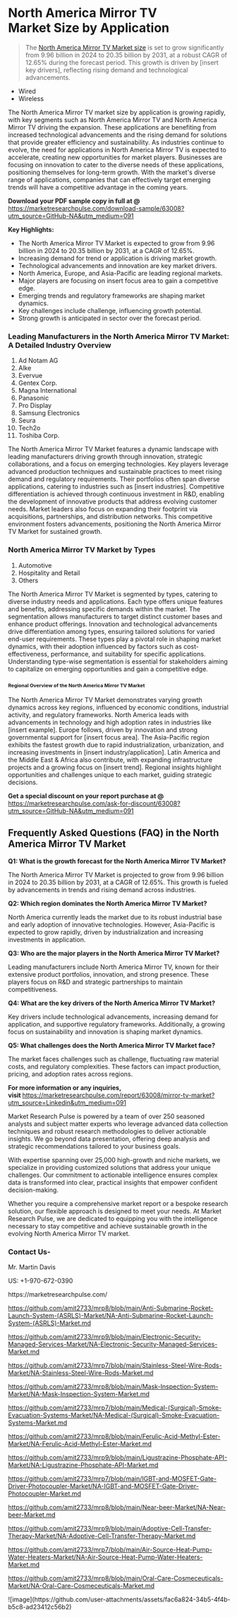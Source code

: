 <h1>North America Mirror TV Market&nbsp;Size by Application</h1><blockquote><p>The <a href="https://marketresearchpulse.com/download-sample/63008?utm_source=GitHub-NA&amp;utm_medium=091">North America Mirror TV Market size</a> is set to grow significantly from 9.96 billion in 2024 to 20.35 billion by 2031, at a robust CAGR of 12.65% during the forecast period. This growth is driven by [insert key drivers], reflecting rising demand and technological advancements.</p></blockquote><ul><li>Wired<li> Wireless</li></ul><p>The North America Mirror TV market size by application is growing rapidly, with key segments such as North America Mirror TV and North America Mirror TV driving the expansion. These applications are benefiting from increased technological advancements and the rising demand for solutions that provide greater efficiency and sustainability. As industries continue to evolve, the need for applications in North America Mirror TV is expected to accelerate, creating new opportunities for market players. Businesses are focusing on innovation to cater to the diverse needs of these applications, positioning themselves for long-term growth. With the market's diverse range of applications, companies that can effectively target emerging trends will have a competitive advantage in the coming years.</p><p><strong>Download your PDF sample copy in full at @ </strong><a href="https://marketresearchpulse.com/download-sample/63008?utm_source=GitHub-NA&amp;utm_medium=091">https://marketresearchpulse.com/download-sample/63008?utm_source=GitHub-NA&amp;utm_medium=091</a></p><p><strong>Key Highlights: </strong></p><ul><li>The North America Mirror TV Market is expected to grow from 9.96 billion in 2024 to 20.35 billion by 2031, at a CAGR of 12.65%.</li><li>Increasing demand for trend or application is driving market growth.</li><li>Technological advancements and innovation are key market drivers.</li><li>North America, Europe, and Asia-Pacific are leading regional markets.</li><li>Major players are focusing on insert focus area to gain a competitive edge.</li><li>Emerging trends and regulatory frameworks are shaping market dynamics.</li><li>Key challenges include challenge, influencing growth potential.</li><li>Strong growth is anticipated in sector over the forecast period.</li></ul><h3>Leading Manufacturers in the North America Mirror TV Market: A Detailed Industry Overview</h3><ol><li>Ad Notam AG</li><li>Alke</li><li>Evervue</li><li>Gentex Corp.</li><li>Magna International</li><li>Panasonic</li><li>Pro Display</li><li>Samsung Electronics</li><li>Seura</li><li>Tech2o</li><li>Toshiba Corp.</li></ol><div class="flex max-w-full flex-col flex-grow"><div class="min-h-8 text-message flex w-full flex-col items-end gap-2 whitespace-normal break-words [.text-message+&amp;]:mt-5" dir="auto" data-message-author-role="assistant" data-message-id="fd8432e4-4910-450d-b182-61b7bfb0a01f" data-message-model-slug="gpt-4o"><div class="flex w-full flex-col gap-1 empty:hidden first:pt-[3px]"><div class="markdown prose w-full break-words dark:prose-invert light"><p>The North America Mirror TV Market features a dynamic landscape with leading manufacturers driving growth through innovation, strategic collaborations, and a focus on emerging technologies. Key players leverage advanced production techniques and sustainable practices to meet rising demand and regulatory requirements. Their portfolios often span diverse applications, catering to industries such as [insert industries]. Competitive differentiation is achieved through continuous investment in R&amp;D, enabling the development of innovative products that address evolving customer needs. Market leaders also focus on expanding their footprint via acquisitions, partnerships, and distribution networks. This competitive environment fosters advancements, positioning the North America Mirror TV Market for sustained growth.</p></div></div></div></div><h3>North America Mirror TV Market by Types</h3><ol><li>Automotive<li> Hospitality and Retail<li> Others</li></ol><div class="flex max-w-full flex-col flex-grow"><div class="min-h-8 text-message flex w-full flex-col items-end gap-2 whitespace-normal break-words [.text-message+&amp;]:mt-5" dir="auto" data-message-author-role="assistant" data-message-id="084470be-0bb7-4664-bddf-5156b4f41249" data-message-model-slug="gpt-4o-mini"><div class="flex w-full flex-col gap-1 empty:hidden first:pt-[3px]"><div class="markdown prose w-full break-words dark:prose-invert light"><p>The North America Mirror TV Market is segmented by types, catering to diverse industry needs and applications. Each type offers unique features and benefits, addressing specific demands within the market. The segmentation allows manufacturers to target distinct customer bases and enhance product offerings. Innovation and technological advancements drive differentiation among types, ensuring tailored solutions for varied end-user requirements. These types play a pivotal role in shaping market dynamics, with their adoption influenced by factors such as cost-effectiveness, performance, and suitability for specific applications. Understanding type-wise segmentation is essential for stakeholders aiming to capitalize on emerging opportunities and gain a competitive edge.</p></div></div></div></div><h3><span style="font-size: 11px;">Regional Overview of the North America Mirror TV Market</span></h3><div class="flex max-w-full flex-col flex-grow"><div class="min-h-8 text-message flex w-full flex-col items-end gap-2 whitespace-normal break-words [.text-message+&amp;]:mt-5" dir="auto" data-message-author-role="assistant" data-message-id="e9038762-ce64-4e30-91c9-9bd413514231" data-message-model-slug="gpt-4o-mini"><div class="flex w-full flex-col gap-1 empty:hidden first:pt-[3px]"><div class="markdown prose w-full break-words dark:prose-invert light"><p>The North America Mirror TV Market demonstrates varying growth dynamics across key regions, influenced by economic conditions, industrial activity, and regulatory frameworks. North America leads with advancements in technology and high adoption rates in industries like [insert example]. Europe follows, driven by innovation and strong governmental support for [insert focus area]. The Asia-Pacific region exhibits the fastest growth due to rapid industrialization, urbanization, and increasing investments in [insert industry/application]. Latin America and the Middle East &amp; Africa also contribute, with expanding infrastructure projects and a growing focus on [insert trend]. Regional insights highlight opportunities and challenges unique to each market, guiding strategic decisions.</p></div></div></div></div><p><strong>Get a special discount on your report purchase at @ </strong><a href="https://marketresearchpulse.com/ask-for-discount/63008?utm_source=GitHub-NA&amp;utm_medium=091">https://marketresearchpulse.com/ask-for-discount/63008?utm_source=GitHub-NA&amp;utm_medium=091</a></p><h2>Frequently Asked Questions (FAQ) in the North America Mirror TV Market</h2><p><strong>Q1: What is the growth forecast for the North America Mirror TV Market?</strong></p><p>The North America Mirror TV Market is projected to grow from 9.96 billion in 2024 to 20.35 billion by 2031, at a CAGR of 12.65%. This growth is fueled by advancements in trends and rising demand across industries.</p><p><strong>Q2: Which region dominates the North America Mirror TV Market?</strong></p><p>North America currently leads the market due to its robust industrial base and early adoption of innovative technologies. However, Asia-Pacific is expected to grow rapidly, driven by industrialization and increasing investments in application.</p><p><strong>Q3: Who are the major players in the North America Mirror TV Market?</strong></p><p>Leading manufacturers include North America Mirror TV, known for their extensive product portfolios, innovation, and strong presence. These players focus on R&amp;D and strategic partnerships to maintain competitiveness.</p><p><strong>Q4: What are the key drivers of the North America Mirror TV Market?</strong></p><p>Key drivers include technological advancements, increasing demand for application, and supportive regulatory frameworks. Additionally, a growing focus on sustainability and innovation is shaping market dynamics.</p><p><strong>Q5: What challenges does the North America Mirror TV Market face?</strong></p><p>The market faces challenges such as challenge, fluctuating raw material costs, and regulatory complexities. These factors can impact production, pricing, and adoption rates across regions.</p><p><strong>For more information or any inquiries, visit&nbsp;</strong><a href="https://marketresearchpulse.com/report/63008/mirror-tv-market?utm_source=Linkedin&utm_medium=091">https://marketresearchpulse.com/report/63008/mirror-tv-market?utm_source=Linkedin&utm_medium=091</a></p><p>Market Research Pulse is powered by a team of over 250 seasoned analysts and subject matter experts who leverage advanced data collection techniques and robust research methodologies to deliver actionable insights. We go beyond data presentation, offering deep analysis and strategic recommendations tailored to your business goals.</p><p>With expertise spanning over 25,000 high-growth and niche markets, we specialize in providing customized solutions that address your unique challenges. Our commitment to actionable intelligence ensures complex data is transformed into clear, practical insights that empower confident decision-making.</p><p>Whether you require a comprehensive market report or a bespoke research solution, our flexible approach is designed to meet your needs. At Market Research Pulse, we are dedicated to equipping you with the intelligence necessary to stay competitive and achieve sustainable growth in the evolving North America Mirror TV market.</p><h3><strong>Contact Us-</strong></h3><p>Mr. Martin Davis</p><p>US: +1-970-672-0390</p><p>https://marketresearchpulse.com/</p><p><a href="https://github.com/amit2733/mrp8/blob/main/Anti-Submarine-Rocket-Launch-System-(ASRLS)-Market/NA-Anti-Submarine-Rocket-Launch-System-(ASRLS)-Market.md">https://github.com/amit2733/mrp8/blob/main/Anti-Submarine-Rocket-Launch-System-(ASRLS)-Market/NA-Anti-Submarine-Rocket-Launch-System-(ASRLS)-Market.md</a></p><p><a href="https://github.com/amit2733/mrp9/blob/main/Electronic-Security-Managed-Services-Market/NA-Electronic-Security-Managed-Services-Market.md">https://github.com/amit2733/mrp9/blob/main/Electronic-Security-Managed-Services-Market/NA-Electronic-Security-Managed-Services-Market.md</a></p><p><a href="https://github.com/amit2733/mrp7/blob/main/Stainless-Steel-Wire-Rods-Market/NA-Stainless-Steel-Wire-Rods-Market.md">https://github.com/amit2733/mrp7/blob/main/Stainless-Steel-Wire-Rods-Market/NA-Stainless-Steel-Wire-Rods-Market.md</a></p><p><a href="https://github.com/amit2733/mrp8/blob/main/Mask-Inspection-System-Market/NA-Mask-Inspection-System-Market.md">https://github.com/amit2733/mrp8/blob/main/Mask-Inspection-System-Market/NA-Mask-Inspection-System-Market.md</a></p><p><a href="https://github.com/amit2733/mrp7/blob/main/Medical-(Surgical)-Smoke-Evacuation-Systems-Market/NA-Medical-(Surgical)-Smoke-Evacuation-Systems-Market.md">https://github.com/amit2733/mrp7/blob/main/Medical-(Surgical)-Smoke-Evacuation-Systems-Market/NA-Medical-(Surgical)-Smoke-Evacuation-Systems-Market.md</a></p><p><a href="https://github.com/amit2733/mrp8/blob/main/Ferulic-Acid-Methyl-Ester-Market/NA-Ferulic-Acid-Methyl-Ester-Market.md">https://github.com/amit2733/mrp8/blob/main/Ferulic-Acid-Methyl-Ester-Market/NA-Ferulic-Acid-Methyl-Ester-Market.md</a></p><p><a href="https://github.com/amit2733/mrp9/blob/main/Ligustrazine-Phosphate-API-Market/NA-Ligustrazine-Phosphate-API-Market.md">https://github.com/amit2733/mrp9/blob/main/Ligustrazine-Phosphate-API-Market/NA-Ligustrazine-Phosphate-API-Market.md</a></p><p><a href="https://github.com/amit2733/mrp7/blob/main/IGBT-and-MOSFET-Gate-Driver-Photocoupler-Market/NA-IGBT-and-MOSFET-Gate-Driver-Photocoupler-Market.md">https://github.com/amit2733/mrp7/blob/main/IGBT-and-MOSFET-Gate-Driver-Photocoupler-Market/NA-IGBT-and-MOSFET-Gate-Driver-Photocoupler-Market.md</a></p><p><a href="https://github.com/amit2733/mrp8/blob/main/Near-beer-Market/NA-Near-beer-Market.md">https://github.com/amit2733/mrp8/blob/main/Near-beer-Market/NA-Near-beer-Market.md</a></p><p><a href="https://github.com/amit2733/mrp9/blob/main/Adoptive-Cell-Transfer-Therapy-Market/NA-Adoptive-Cell-Transfer-Therapy-Market.md">https://github.com/amit2733/mrp9/blob/main/Adoptive-Cell-Transfer-Therapy-Market/NA-Adoptive-Cell-Transfer-Therapy-Market.md</a></p><p><a href="https://github.com/amit2733/mrp7/blob/main/Air-Source-Heat-Pump-Water-Heaters-Market/NA-Air-Source-Heat-Pump-Water-Heaters-Market.md">https://github.com/amit2733/mrp7/blob/main/Air-Source-Heat-Pump-Water-Heaters-Market/NA-Air-Source-Heat-Pump-Water-Heaters-Market.md</a></p><p><a href="https://github.com/amit2733/mrp8/blob/main/Oral-Care-Cosmeceuticals-Market/NA-Oral-Care-Cosmeceuticals-Market.md">https://github.com/amit2733/mrp8/blob/main/Oral-Care-Cosmeceuticals-Market/NA-Oral-Care-Cosmeceuticals-Market.md</a></p>
![image](https://github.com/user-attachments/assets/fac6a824-34b5-4f4b-b5c8-ad23412c56b2)

